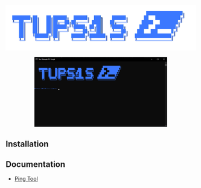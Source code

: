 
<p align=center>
  <br>
  <a href="#" target="_blank"><img src="USB/Scripts/!assets/images/ascii.png"/></a>
</p>

<p align="center">

[//]: # (  <a href="#installation">Installation</a>)

[//]: # (  &nbsp;&nbsp;&nbsp;|&nbsp;&nbsp;&nbsp;)

[//]: # (  <a href="#usage">Usage</a>)

[//]: # (  &nbsp;&nbsp;&nbsp;|&nbsp;&nbsp;&nbsp;)

[//]: # (  <a href="#contributing">Contributing</a>)
</p>

<p align="center">
<img width="70%" height="70%" src="USB/Scripts/!assets/images/start.png"/>

</p>

## Installation

## Documentation

- [Ping Tool](USB/docs/ping_tool.md)

